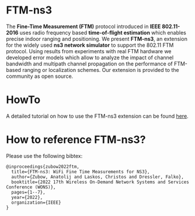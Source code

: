 # FTM-ns3
The **Fine-Time Measurement (FTM)** protocol introduced in **IEEE 802.11-2016** uses radio frequency based **time-of-flight estimation** which enables precise indoor ranging and   positioning. We present **FTM-ns3**, an extension for the widely used **ns3 network simulator** to support the 802.11 FTM protocol. Using results from experiments with real FTM  hardware we developed error models which allow to analyze the impact of channel bandwidth and multipath channel propagation on the performance of FTM-based ranging or  localization schemes. Our extension is provided to the community as open source.

# HowTo
A detailed tutorial on how to use the FTM-ns3 extension can be found [here](./HowTo.pdf).

# How to reference FTM-ns3?
Please use the following bibtex:

```
@inproceedings{zubow2022ftm,
  title={FTM-ns3: WiFi Fine Time Measurements for NS3},
  author={Zubow, Anatolij and Laskos, Christos and Dressler, Falko},
  booktitle={2022 17th Wireless On-Demand Network Systems and Services Conference (WONS)},
  pages={1--7},
  year={2022},
  organization={IEEE}
}
```
